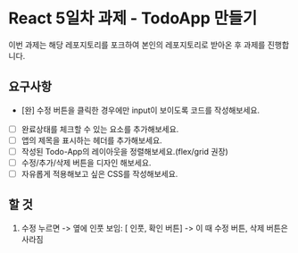 # React 5일차 과제 - TodoApp 만들기

이번 과제는 해당 레포지토리를 포크하여 본인의 레포지토리로 받아온 후 과제를 진행합니다.

## 요구사항

- [완] 수정 버튼을 클릭한 경우에만 input이 보이도록 코드를 작성해보세요.
- [ ] 완료상태를 체크할 수 있는 요소를 추가해보세요.
- [ ] 앱의 제목을 표시하는 헤더를 추가해보세요.
- [ ] 작성된 Todo-App의 레이아웃을 정렬해보세요.(flex/grid 권장)
- [ ] 수정/추가/삭제 버튼을 디자인 해보세요.
- [ ] 자유롭게 적용해보고 싶은 CSS를 작성해보세요.

## 할 것
1. 수정 누르면 -> 옆에 인풋 보임: [ 인풋, 확인 버튼] -> 이 때 수정 버튼, 삭제 버튼은 사라짐
